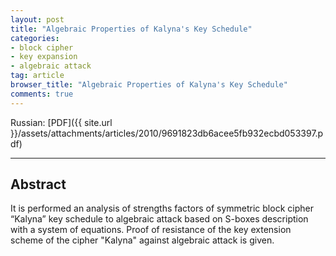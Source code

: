```yaml
---
layout: post
title: "Algebraic Properties of Kalyna's Key Schedule"
categories:
- block cipher
- key expansion
- algebraic attack
tag: article
browser_title: "Algebraic Properties of Kalyna's Key Schedule"
comments: true
---
```


Russian: [PDF]({{ site.url }}/assets/attachments/articles/2010/9691823db6acee5fb932ecbd053397.pdf)
___

<!--more-->

## Abstract

It is performed an analysis of strengths factors of symmetric block cipher “Kalyna” key schedule to algebraic attack based on S-boxes description with a system of equations. Proof of resistance of the key extension scheme of the cipher "Kalyna" against algebraic attack is given.